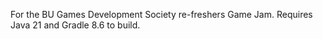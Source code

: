 For the BU Games Development Society re-freshers Game Jam.
Requires Java 21 and Gradle 8.6 to build.
